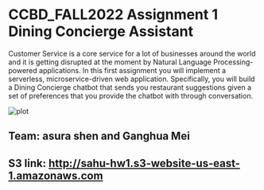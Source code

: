 # CCBD_FALL2022 Assignment 1 Dining Concierge Assistant

Customer Service is a core service for a lot of businesses around the world and it is getting 
disrupted at the moment by Natural Language Processing-powered applications. In this first 
assignment you will implement a serverless, microservice-driven web application. Specifically, 
you will build a Dining Concierge chatbot that sends you restaurant suggestions given a set of 
preferences that you provide the chatbot with through conversation.




![plot](https://github.com/gm3044/COMS6998_CCBD_Assignment1/blob/main/Assignment%201%20Dining%20Concierge%20Assistant/Architecture%20diagram.png)

## Team: asura shen and Ganghua Mei

## S3 link: http://sahu-hw1.s3-website-us-east-1.amazonaws.com
